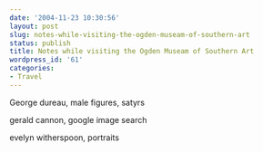 ```yaml
---
date: '2004-11-23 10:30:56'
layout: post
slug: notes-while-visiting-the-ogden-museam-of-southern-art
status: publish
title: Notes while visiting the Ogden Museam of Southern Art
wordpress_id: '61'
categories:
- Travel
---
```


George dureau, male figures, satyrs

gerald cannon, google image search

evelyn witherspoon, portraits

